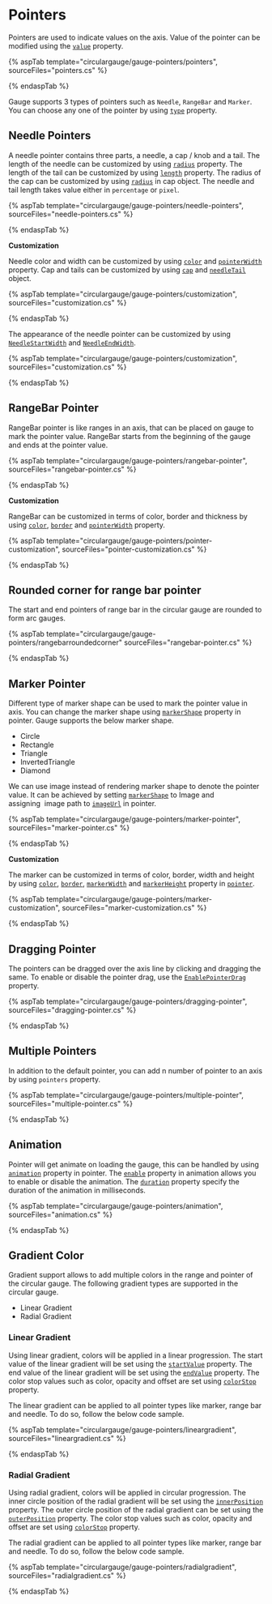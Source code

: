 # Pointers

Pointers are used to indicate values on the axis. Value of the pointer can be modified using the
[`value`](https://help.syncfusion.com/cr/cref_files/aspnetcore-js2/aspnetcore/Syncfusion.EJ2~Syncfusion.EJ2.CircularGauge.CircularGaugePointer~Value.html) property.

{% aspTab template="circulargauge/gauge-pointers/pointers", sourceFiles="pointers.cs" %}

{% endaspTab %}

Gauge supports 3 types of pointers such as `Needle`, `RangeBar` and `Marker`. You can choose any one of the pointer by using [`type`](https://help.syncfusion.com/cr/cref_files/aspnetcore-js2/aspnetcore/Syncfusion.EJ2~Syncfusion.EJ2.CircularGauge.CircularGaugePointer~Type.html) property.

## Needle Pointers

A needle pointer contains three parts, a needle, a cap / knob and a tail. The length of the needle can be
customized by using [`radius`](https://help.syncfusion.com/cr/cref_files/aspnetcore-js2/aspnetcore/Syncfusion.EJ2~Syncfusion.EJ2.CircularGauge.CircularGaugePointer~Radius.html) property. The length of the tail can be
customized by using [`length`](https://help.syncfusion.com/cr/cref_files/aspnetcore-js2/aspnetcore/Syncfusion.EJ2~Syncfusion.EJ2.CircularGauge.CircularGaugePointer.html) property. The radius of the cap
can be customized by using [`radius`](https://help.syncfusion.com/cr/cref_files/aspnetcore-js2/aspnetcore/Syncfusion.EJ2~Syncfusion.EJ2.CircularGauge.CircularGaugePointer.html) in cap object. The needle and tail
length takes value either in `percentage` or `pixel`.

{% aspTab template="circulargauge/gauge-pointers/needle-pointers", sourceFiles="needle-pointers.cs" %}

{% endaspTab %}

<!-- markdownlint-disable MD036 -->

**Customization**

Needle color and width can be customized by using [`color`](https://help.syncfusion.com/cr/cref_files/aspnetcore-js2/aspnetcore/Syncfusion.EJ2~Syncfusion.EJ2.CircularGauge.CircularGaugePointer.html) and [`pointerWidth`](https://help.syncfusion.com/cr/cref_files/aspnetcore-js2/aspnetcore/Syncfusion.EJ2~Syncfusion.EJ2.CircularGauge.CircularGaugePointer.html) property.
Cap and tails can be customized by using [`cap`](https://help.syncfusion.com/cr/cref_files/aspnetcore-js2/aspnetcore/Syncfusion.EJ2~Syncfusion.EJ2.CircularGauge.CircularGaugePointer.html) and
[`needleTail`](https://help.syncfusion.com/cr/cref_files/aspnetcore-js2/aspnetcore/Syncfusion.EJ2~Syncfusion.EJ2.CircularGauge.CircularGaugePointer.html) object.

{% aspTab template="circulargauge/gauge-pointers/customization", sourceFiles="customization.cs" %}

{% endaspTab %}

The appearance of the needle pointer can be customized by using [`NeedleStartWidth`](https://help.syncfusion.com/cr/cref_files/aspnetcore-js2/Syncfusion.EJ2~Syncfusion.EJ2.CircularGauge.CircularGaugePointer~NeedleStartWidth.html) and [`NeedleEndWidth`](https://help.syncfusion.com/cr/cref_files/aspnetcore-js2/Syncfusion.EJ2~Syncfusion.EJ2.CircularGauge.CircularGaugePointer~NeedleEndWidth.html).

{% aspTab template="circulargauge/gauge-pointers/customization", sourceFiles="customization.cs" %}

{% endaspTab %}

## RangeBar Pointer

RangeBar pointer is like ranges in an axis, that can be placed on gauge to mark the pointer value.
RangeBar starts from the beginning of the gauge and ends at the pointer value.

{% aspTab template="circulargauge/gauge-pointers/rangebar-pointer", sourceFiles="rangebar-pointer.cs" %}

{% endaspTab %}

**Customization**

RangeBar can be customized in terms of color, border and thickness by using
[`color`](https://help.syncfusion.com/cr/cref_files/aspnetcore-js2/aspnetcore/Syncfusion.EJ2~Syncfusion.EJ2.CircularGauge.CircularGaugePointer.html), [`border`](https://help.syncfusion.com/cr/cref_files/aspnetcore-js2/aspnetcore/Syncfusion.EJ2~Syncfusion.EJ2.CircularGauge.CircularGaugePointer.html) and [`pointerWidth`](https://help.syncfusion.com/cr/cref_files/aspnetcore-js2/aspnetcore/Syncfusion.EJ2~Syncfusion.EJ2.CircularGauge.CircularGaugePointer.html) property.

{% aspTab template="circulargauge/gauge-pointers/pointer-customization", sourceFiles="pointer-customization.cs" %}

{% endaspTab %}

## Rounded corner for range bar pointer

The start and end pointers of range bar in the circular gauge are rounded to form arc gauges.

{% aspTab template="circulargauge/gauge-pointers/rangebarroundedcorner" sourceFiles="rangebar-pointer.cs" %}

{% endaspTab %}

## Marker Pointer

Different type of marker shape can be used to mark the pointer value in axis.  You can change the marker shape using [`markerShape`](https://help.syncfusion.com/cr/cref_files/aspnetcore-js2/aspnetcore/Syncfusion.EJ2~Syncfusion.EJ2.CircularGauge.CircularGaugePointer.html) property in pointer. Gauge supports the below marker shape.
* Circle
* Rectangle
* Triangle
* InvertedTriangle
* Diamond

We can use image instead of rendering marker shape to denote the pointer value. It can be achieved by setting [`markerShape`](https://help.syncfusion.com/cr/cref_files/aspnetcore-js2/aspnetcore/Syncfusion.EJ2~Syncfusion.EJ2.CircularGauge.CircularGaugePointer.html) to Image and assigning  image path to [`imageUrl`](https://help.syncfusion.com/cr/cref_files/aspnetcore-js2/aspnetcore/Syncfusion.EJ2~Syncfusion.EJ2.CircularGauge.CircularGaugePointer.html) in pointer.

{% aspTab template="circulargauge/gauge-pointers/marker-pointer", sourceFiles="marker-pointer.cs" %}

{% endaspTab %}

**Customization**

The marker can be customized in terms of color, border, width and height by using
[`color`](https://help.syncfusion.com/cr/cref_files/aspnetcore-js2/aspnetcore/Syncfusion.EJ2~Syncfusion.EJ2.CircularGauge.CircularGaugePointer.html),
[`border`](https://help.syncfusion.com/cr/cref_files/aspnetcore-js2/aspnetcore/Syncfusion.EJ2~Syncfusion.EJ2.CircularGauge.CircularGaugePointer.html),
[`markerWidth`](https://help.syncfusion.com/cr/cref_files/aspnetcore-js2/aspnetcore/Syncfusion.EJ2~Syncfusion.EJ2.CircularGauge.CircularGaugePointer.html) and
[`markerHeight`](https://help.syncfusion.com/cr/cref_files/aspnetcore-js2/aspnetcore/Syncfusion.EJ2~Syncfusion.EJ2.CircularGauge.CircularGaugePointer.html) property in
[`pointer`](https://help.syncfusion.com/cr/cref_files/aspnetcore-js2/aspnetcore/Syncfusion.EJ2~Syncfusion.EJ2.CircularGauge.CircularGaugePointer.html).

{% aspTab template="circulargauge/gauge-pointers/marker-customization", sourceFiles="marker-customization.cs" %}

{% endaspTab %}

## Dragging Pointer

The pointers can be dragged over the axis line by clicking and dragging the same. To enable or disable the pointer drag, use the [`EnablePointerDrag`](https://help.syncfusion.com/cr/cref_files/aspnetcore-js2/Syncfusion.EJ2~Syncfusion.EJ2.CircularGauge.CircularGauge~EnablePointerDrag.html) property.

{% aspTab template="circulargauge/gauge-pointers/dragging-pointer", sourceFiles="dragging-pointer.cs" %}

{% endaspTab %}

## Multiple Pointers

In addition to the default pointer, you can add n number of pointer to an axis by using `pointers` property.

{% aspTab template="circulargauge/gauge-pointers/multiple-pointer", sourceFiles="multiple-pointer.cs" %}

{% endaspTab %}

## Animation

Pointer will get animate on loading the gauge, this can be handled by using
[`animation`](https://help.syncfusion.com/cr/cref_files/aspnetcore-js2/aspnetcore/Syncfusion.EJ2~Syncfusion.EJ2.CircularGauge.CircularGaugePointer.html) property in pointer.
The [`enable`](https://help.syncfusion.com/cr/cref_files/aspnetcore-js2/aspnetcore/Syncfusion.EJ2~Syncfusion.EJ2.CircularGauge.CircularGaugePointer.html) property in animation allows you to enable or disable the animation.
The [`duration`](https://help.syncfusion.com/cr/cref_files/aspnetcore-js2/aspnetcore/Syncfusion.EJ2~Syncfusion.EJ2.CircularGauge.CircularGaugePointer.html) property specify the duration of the animation in milliseconds.

{% aspTab template="circulargauge/gauge-pointers/animation", sourceFiles="animation.cs" %}

{% endaspTab %}

## Gradient Color

Gradient support allows to add multiple colors in the range and pointer of the circular gauge. The following gradient types are supported in the circular gauge.

* Linear Gradient
* Radial Gradient

### Linear Gradient

Using linear gradient, colors will be applied in a linear progression. The start value of the linear gradient will be set using the [`startValue`](../api/circular-gauge/linearGradient/#startvalue) property. The end value of the linear gradient will be set using the [`endValue`](../api/circular-gauge/linearGradient/#endvalue) property. The color stop values such as color, opacity and offset are set using [`colorStop`](../api/circular-gauge/linearGradient/#colorstop) property.

The linear gradient can be applied to all pointer types like marker, range bar and needle. To do so, follow the below code sample.

{% aspTab template="circulargauge/gauge-pointers/lineargradient", sourceFiles="lineargradient.cs" %}

{% endaspTab %}

### Radial Gradient

Using radial gradient, colors will be applied in circular progression. The inner circle position of the radial gradient will be set using the [`innerPosition`](../api/circular-gauge/radialGradient/#innerposition) property. The outer circle position of the radial gradient can be set using the [`outerPosition`](../api/circular-gauge/radialGradient/#outerposition) property. The color stop values such as color, opacity and offset are set using [`colorStop`](../api/circular-gauge/radialGradient/#colorstop) property.

The radial gradient can be applied to all pointer types like marker, range bar and needle. To do so, follow the below code sample.

{% aspTab template="circulargauge/gauge-pointers/radialgradient", sourceFiles="radialgradient.cs" %}

{% endaspTab %}
